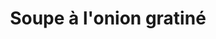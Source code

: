 ---
title: "Soupe à l'onion gratiné"
description: ""
price_s: ""
price_l: "8"
weight: "17"
hidden: true
---